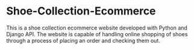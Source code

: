 # Shoe-Collection-Ecommerce
This is a shoe collection ecommerce website developed with Python and Django API. The website is capable of handling online shopping of shoes through a process of placing an order and checking them out. 
